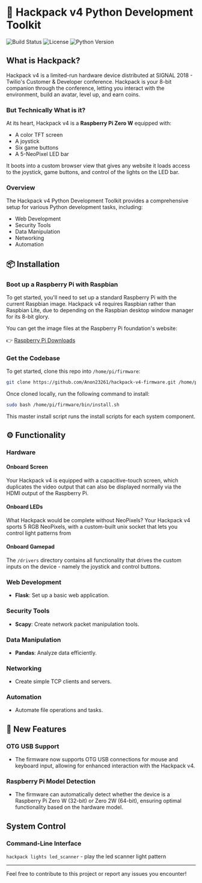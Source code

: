 # 🌟 Hackpack v4 Python Development Toolkit

![Build Status](https://img.shields.io/badge/build-passing-brightgreen) ![License](https://img.shields.io/badge/license-MIT-blue) ![Python Version](https://img.shields.io/badge/python-3.9%2B-blue)

## What is Hackpack?

Hackpack v4 is a limited-run hardware device distributed at SIGNAL 2018 - Twilio's Customer & Developer conference. Hackpack is your 8-bit companion through the conference, letting you interact with the environment, build an avatar, level up, and earn coins.

### But Technically What is it?

At its heart, Hackpack v4 is a **Raspberry Pi Zero W** equipped with:
- A color TFT screen
- A joystick
- Six game buttons
- A 5-NeoPixel LED bar

It boots into a custom browser view that gives any website it loads access to the joystick, game buttons, and control of the lights on the LED bar.

### Overview

The Hackpack v4 Python Development Toolkit provides a comprehensive setup for various Python development tasks, including:
- Web Development
- Security Tools
- Data Manipulation
- Networking
- Automation

## 📦 Installation

### Boot up a Raspberry Pi with Raspbian

To get started, you'll need to set up a standard Raspberry Pi with the current Raspbian image. Hackpack v4 requires Raspbian rather than Raspbian Lite, due to depending on the Raspbian desktop window manager for its 8-bit glory.

You can get the image files at the Raspberry Pi foundation's website:

👉 [Raspberry Pi Downloads](https://www.raspberrypi.org/downloads/raspbian/)

### Get the Codebase

To get started, clone this repo into `/home/pi/firmware`:

```bash
git clone https://github.com/Anon23261/hackpack-v4-firmware.git /home/pi/firmware
```

Once cloned locally, run the following command to install:

```bash
sudo bash /home/pi/firmware/bin/install.sh
```

This master install script runs the install scripts for each system component.

## ⚙️ Functionality

### Hardware

#### Onboard Screen

Your Hackpack v4 is equipped with a capacitive-touch
screen, which duplicates the video output that can also be displayed normally via the HDMI output of the
Raspberry Pi.

#### Onboard LEDs

What Hackpack would be complete without NeoPixels? Your
Hackpack v4 sports 5 RGB NeoPixels, with a custom-built
unix socket that lets you control light patterns from

####  Onboard Gamepad

The `/drivers` directory contains all functionality
that drives the custom inputs on the device - namely
the joystick and control buttons.

### Web Development
- **Flask**: Set up a basic web application.

### Security Tools
- **Scapy**: Create network packet manipulation tools.

### Data Manipulation
- **Pandas**: Analyze data efficiently.

### Networking
- Create simple TCP clients and servers.

### Automation
- Automate file operations and tasks.

## 🚀 New Features

### OTG USB Support

- The firmware now supports OTG USB connections for mouse and keyboard input, allowing for enhanced interaction with the Hackpack v4.

### Raspberry Pi Model Detection

- The firmware can automatically detect whether the device is a Raspberry Pi Zero W (32-bit) or Zero 2W (64-bit), ensuring optimal functionality based on the hardware model.

## System Control

### Command-Line Interface

`hackpack lights led_scanner` - play the led scanner light pattern

---

Feel free to contribute to this project or report any issues you encounter!
